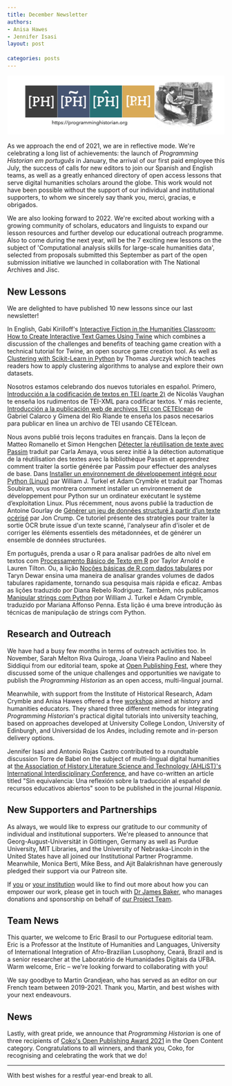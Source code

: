 ```yaml
---
title: December Newsletter
authors: 
- Anisa Hawes
- Jennifer Isasi
layout: post

categories: posts
---
```


<img src="/images/blog/ph-banner-4lang.png" alt="Banner of PH with the logos of the four journals" title="Programming Historian"/>

As we approach the end of 2021, we are in reflective mode. We're celebrating a long list of achievements: the launch of _Programming Historian em português_ in January, the arrival of our first paid employee this July, the success of calls for new editors to join our Spanish and English teams, as well as a greatly enhanced directory of open access lessons that serve digital humanities scholars around the globe. This work would not have been possible without the support of our individual and institutional supporters, to whom we sincerely say thank you, merci, gracias, e obrigados. 

We are also looking forward to 2022. We're excited about working with a growing community of scholars, educators and linguists to expand our lesson resources and further develop our educational outreach programme. Also to come during the next year, will be the 7 exciting new lessons on the subject of 'Computational analysis skills for large-scale humanities data', selected from proposals submitted this September as part of the open submission initiative we launched in collaboration with The National Archives and Jisc.

## New Lessons

We are delighted to have published 10 new lessons since our last newsletter! 

In English, Gabi Kirilloff's [Interactive Fiction in the Humanities Classroom: How to Create Interactive Text Games Using Twine](https://doi.org/10.46430/phen0095) which combines a discussion of the challenges and benefits of teaching game creation with a technical tutorial for Twine, an open source game creation tool. As well as [Clustering with Scikit-Learn in Python](https://doi.org/10.46430/phen0094) by Thomas Jurczyk which teaches readers how to apply clustering algorithms to analyse and explore their own datasets.  

Nosotros estamos celebrando dos nuevos tutoriales en español. Primero, [Introducción a la codificación de textos en TEI (parte 2)](https://doi.org/10.46430/phes0055) de Nicolás Vaughan te enseña los rudimentos de TEI-XML para codificar textos. Y más reciente, [Introducción a la publicación web de archivos TEI con CETEIcean](https://doi.org/10.46430/phes0056) de Gabriel Calarco y Gimena del Río Riande te enseña los pasos necesarios para publicar en línea un archivo de TEI usando CETEIcean. 

Nous avons publié trois leçons traduites en français. Dans la leçon de Matteo Romanello et Simon Hengchen [Détecter la réutilisation de texte avec Passim](https://doi.org/10.46430/phfr0018) traduit par Carla Amaya, vous serez initié à la détection automatique de la réutilisation des textes avec la bibliothèque Passim et apprendrez comment  traiter la sortie générée par Passim pour effectuer des analyses de base. Dans [Installer un environnement de développement intégré pour Python (Linux)](https://doi.org/10.46430/phfr0019) par William J. Turkel et Adam Crymble et traduit par Thomas Soubiran, vous montrera comment installer un environnement de développement pour Python sur un ordinateur exécutant le système d’exploitation Linux. Plus récemment, nous avons publié la traduction de Antoine Gourlay de [Générer un jeu de données structuré à partir d’un texte océrisé](https://doi.org/10.46430/phfr0020) par Jon Crump. Ce tutoriel présente des stratégies pour traiter la sortie OCR brute issue d'un texte scanné, l'analyseur afin d'isoler et de corriger les éléments essentiels des métadonnées, et de générer un ensemble de données structurées.
 
Em português, prenda a usar o R ​​para analisar padrões de alto nível em textos com [Processamento Básico de Texto em R](https://doi.org/10.46430/phpt0013) por Taylor Arnold e Lauren Tilton. Ou, a lição [Noções básicas de R com dados tabulares](https://doi.org/10.46430/phpt0015) por Taryn Dewar ensina uma maneira de analisar grandes volumes de dados tabulares rapidamente, tornando sua pesquisa mais rápida e eficaz. Ambas as lições traduzido por Diana Rebelo Rodriguez.
Também, nós publicamos [Manipular strings com Python](https://doi.org/10.46430/phpt0016) por William J. Turkel e Adam Crymble, traduzido por Mariana Affonso Penna. Esta lição é uma breve introdução às técnicas de manipulação de strings com Python.

## Research and Outreach

We have had a busy few months in terms of outreach activities too. In November, Sarah Melton Riva Quiroga, Joana Vieira Paulino and Nabeel Siddiqui from our editorial team, spoke at [Open Publishing Fest](https://openpublishingfest.org/calendar.html#event-69/), where they discussed some of the unique challenges and opportunities we navigate to publish the _Programming Historian_ as an open access, multi-lingual journal. 

Meanwhile, with support from the Institute of Historical Research, Adam Crymble and Anisa Hawes offered a free [workshop](https://www.history.ac.uk/our-century/centenary-events/training-teacher-giving-your-first-digital-history-workshop) aimed at history and humanities educators. They shared three different methods for integrating _Programming Historian_'s practical digital tutorials into university teaching, based on approaches developed at University College London, University of Edinburgh, and Universidad de los Andes, including remote and in-person delivery options. 

Jennifer Isasi and Antonio Rojas Castro contributed to a roundtable discussion Torre de Babel on the subject of multi-lingual digital humanities at [the Association of History Literature Science and Technology (AHLiST)'s International Interdisciplinary Conference](http://ahlist.org/wp-content/uploads/2021/11/AHLIST-2021-PROGRAM_Virtual_FINAL.pdf), and have co-written an article titled "Sin equivalencia: Una reflexión sobre la traducción al español de recursos educativos abiertos" soon to be published in the journal _Hispania_.

## New Supporters and Partnerships

As always, we would like to express our gratitude to our community of individual and institutional supporters. We're pleased to announce that Georg-August-Universität in Göttingen, Germany as well as Purdue University, MIT Libraries, and the University of Nebraska-Lincoln in the United States have all joined our Institutional Partner Programme. Meanwhile, Monica Berti, Mike Bess, and Ajit Balakrishnan have generously pledged their support via our Patreon site. 

If [you](en/individual) or [your institution](/en/ipp) would like to find out more about how you can empower our work, please get in touch with [Dr James Baker](https://github.com/drjwbaker), who manages donations and sponsorship on behalf of [our Project Team](/en/project-team). 

## Team News

This quarter, we welcome to Eric Brasil to our Portuguese editorial team. Eric is a Professor at the Institute of Humanities and Languages, University of International Integration of Afro-Brazilian Lusophony, Ceará, Brazil and is a senior researcher at the Laboratório de Humanidades Digitais da UFBA. Warm welcome, Eric – we're looking forward to collaborating with you!

We say goodbye to Martin Grandjean, who has served as an editor on our French team between 2019-2021. Thank you, Martin, and best wishes with your next endeavours.

## News

Lastly, with great pride, we announce that _Programming Historian_ is one of three recipients of [Coko's Open Publishing Award 2021](https://openpublishingawards.org/results/2021/index.html) in the Open Content category. Congratulations to all winners, and thank you, Coko, for recognising and celebrating the work that we do! 

---

With best wishes for a restful year-end break to all.
